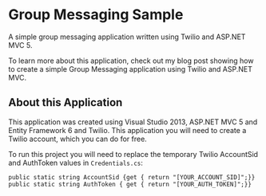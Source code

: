 Group Messaging Sample
====================

A simple group messaging application written using Twilio and ASP.NET MVC 5.

To learn more about this application, check out my blog post showing how to create a simple Group Messaging application using Twilio and ASP.NET MVC.

About this Application 
-----

This application was created using Visual Studio 2013, ASP.NET MVC 5 and Entity Framework 6 and Twilio.  This application you will need to create a Twilio account, which you can do for free.

To run this project you will need to replace the temporary Twilio AccountSid and AuthToken values in `Credentials.cs`:

    public static string AccountSid {get { return "[YOUR_ACCOUNT_SID]";}}
    public static string AuthToken { get { return "[YOUR_AUTH_TOKEN]";}}

